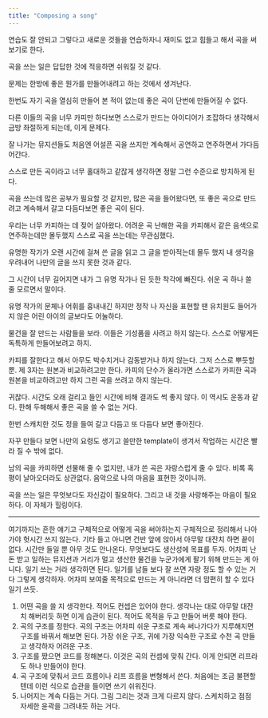```yaml
---
title: "Composing a song"
---
```

연습도 잘 안되고 그렇다고 새로운 것들을 연습하자니 재미도 없고 힘들고 해서 곡을 써보기로 한다.

곡을 쓰는 일은 답답한 것에 적응하면 쉬워질 것 같다.

문제는 한방에 좋은 뭔가를 만들어내려고 하는 것에서 생겨난다.

한번도 자기 곡을 열심히 만들어 본 적이 없는데 좋은 곡이 단번에 만들어질 수 없다.

다른 이들의 곡을 너무 카피만 하다보면 스스로가 만드는 아이디어가 조잡하다 생각해서 금방 좌절하게 되는데, 이게 문제다. 

잘 나가는 뮤지션들도 처음엔 어설픈 곡을 쓰지만 계속해서 공연하고 연주하면서 가다듬어간다. 

스스로 만든 곡이라고 너무 홀대하고 같잖게 생각하면 정말 그런 수준으로 방치하게 된다.

곡을 쓰는데 많은 공부가 필요할 것 같지만, 많은 곡을 들어왔다면, 또 좋은 곡으로 만드려고 계속해서 갈고 다듬다보면 좋은 곡이 된다.

우리는 너무 카피하는 데 젖어 살아왔다. 어려운 곡 난해한 곡을 카피해서 같은 음색으로 연주하는데만 몰두했지 스스로 곡을 쓰는데는 무관심했다.

유명한 작가가 오랜 시간에 걸쳐 쓴 글을 읽고 그 글을 받아적는데 몰두 했지 내 생각을 우려내어 나만의 글을 쓰지 못한 것과 같다.

그 시간이 너무 길어지면 내가 그 유명 작가나 된 듯한 착각에 빠진다. 쉬운 곡 하나 쓸 줄 모르면서 말이다.

유명 작가의 문체나 어휘를 흉내내긴 하지만 정작 나 자신을 표현할 땐 유치원도 들어가지 않은 어린 아이의 글보다도 어눌하다.

물건을 잘 만드는 사람들을 보라. 이들은 기성품을 사려고 하지 않는다. 스스로 어떻게든 독특하게 만들어보려고 하지.

카피를 잘한다고 해서 아무도 박수치거나 감동받거나 하지 않는다. 그저 스스로 뿌듯할 뿐. 제 3자는 원본과 비교하려고만 한다. 카피의 단수가 올라가면 스스로가 카피한 곡과 원본을 비교하려고만 하지 그런 곡을 쓰려고 하지 않는다. 

귀찮다. 시간도 오래 걸리고 들인 시간에 비해 결과도 썩 좋지 않다. 이 역시도 운동과 같다. 한해 두해해서 좋은 곡을 쓸 수 없는 거다.

한번 스캐치한 것도 정을 들여 갈고 다듬고 또 다듬다 보면 좋아진다. 

자꾸 만들다 보면 나만의 요령도 생기고 쓸만한 template이 생겨서 작업하는 시간은 빨라 질 수 밖에 없다.

남의 곡을 카피하면 선물해 줄 수 없지만, 내가 쓴 곡은 자랑스럽게 줄 수 있다. 비록 혹평이 날아오더라도 상관없다. 음악으로 나의 마음을 표현한 것이니까.

곡을 쓰는 일은 무엇보다도 자신감이 필요하다. 그리고 내 것을 사랑해주는 마음이 필요하다. 이 자체가 힐링이다. 

---
여기까지는 흔한 얘기고 구체적으로 어떻게 곡을 써야하는지 구체적으로 정리해서 나아가야 헛시간 쓰지 않는다. 기타 들고 아니면 건반 앞에 앉아서 아무말 대잔치 하면 끝이 없다. 시간만 들일 뿐 아무 것도 안나온다. 무엇보다도 생산성에 목표를 두자. 어차피 난 돈 받고 일하는 뮤지션과 거리가 멀고 생산한 물건을 누군가에게 팔기 위해 만드는 게 아니다. 일기 쓰는 거라 생각하면 된다. 일기를 남들 보다 잘 쓰면 자랑 정도 할 수 있는 거다 그렇게 생각하자. 어차피 보여줄 목적으로 만드는 게 아니라면 더 맘편히 할 수 있다 일기 쓰듯.

1. 어떤 곡을 쓸 지 생각한다. 적어도 컨셉은 있어야 한다. 생각나는 대로 아무말 대잔치 해버리듯 하면 이게 습관이 된다. 적어도 목적을 두고 만들어 버릇 해야 한다.
1. 곡의 구조를 정한다. 곡의 구조는 어차피 쉬운 구조로 계속 써나가다가 지루해지면 구조를 바꿔서 해보면 된다. 가장 쉬운 구조, 귀에 가장 익숙한 구조로 수천 곡 만들고 생각하자 어려운 구조.
1. 구조를 짰으면 코드를 정해본다. 이것은 곡의 컨셉에 맞춰 간다. 이게 안되면 리프라도 하나 만들어야 한다.
1. 곡 구조에 맞춰서 코드 흐름이나 리프 흐름을 변형해서 쓴다. 처음에는 조금 불편할텐데 이런 식으로 습관을 들이면 쓰기 쉬워진다.
1. 나머지는 계속 다듬는 거다. 그림 그리는 것과 크게 다르지 않다. 스케치하고 점점 자세한 윤곽을 그려내듯 하는 거다.


